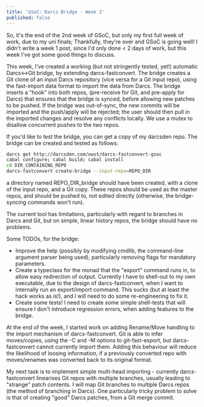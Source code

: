 ```yaml
---
title: 'GSoC: Darcs Bridge - Week 2'
published: false
---
```

So, it's the end of the 2nd week of GSoC, but only my first full week of work,
due to my uni finals; Thankfully, they're over and GSoC is going well! I didn't
write a week 1 post, since I'd only done < 2 days of work, but this week I've
got some good things to discuss.

This week, I've created a working (but not stringently tested, yet!) automatic
Darcs<->Git bridge, by extending darcs-fastconvert. The bridge creates a Git
clone of an input Darcs repository (vice versa for a Git input repo), using the
fast-import data format to import the data from Darcs. The bridge inserts a
"hook" into both repos, (pre-receive for Git, and pre-apply for Darcs) that
ensures that the bridge is synced, before allowing new patches to be pushed. If
the bridge was out-of-sync, the new commits will be imported and the push/apply
will be rejected; the user should then pull in the imported changes and resolve
any conflicts locally. We use a mutex to disallow concurrent pushes to the two
repos.

If you'd like to test the bridge, you can get a copy of my darcsden repo. The
bridge can be created and tested as follows:

```bash
darcs get http://darcsden.com/owst/darcs-fastconvert-gsoc
cabal configure; cabal build; cabal install
cd DIR_CONTAINING_REPO
darcs-fastconvert create-bridge --input-repo=REPO_DIR
```

a directory named REPO_DIR_bridge should have been created, with a clone of the
input repo, and a Git copy. These repos should be used as the master repos, and
should be pushed to, not edited directly (otherwise, the bridge-syncing
commands won't run).

The current tool has limitations, particularly with regard to branches in Darcs
and Git, but on simple, linear history repos, the bridge should have no
problems. 

Some TODOs, for the bridge:

- Improve the help (possibly by modifying cmdlib, the command-line argument
  parser being used), particularly removing flags for mandatory parameters.
- Create a typeclass for the monad that the "export" command runs in, to allow
  easy redirection of output. Currently I have to shell-out to my own
  executable, due to the design of darcs-fastconvert, when I want to internally
  run an export/import command. This sucks (but at least the hack works as
  is!), and I will need to do some re-engineering to fix it.
- Create some tests! I need to create some simple shell-tests that will ensure
  I don't introduce regression errors, when adding features to the bridge.


At the end of the week, I started work on adding Rename/Move handling to the
import mechanism of darcs-fastconvert. Git is able to infer moves/copies, using
the -C and -M options to git-fast-export, but darcs-fastconvert cannot
currently import them. Adding this behaviour will reduce the likelihood of
loosing information, if a previously converted repo with moves/renames was
converted back to its original format.

My next task is to implement simple multi-head importing - currently
darcs-fastconvert linearises Git repos with multiple branches, usually leading
to "strange" patch contents. I will map Git branches to multiple Darcs repos
(the method of branching in Darcs). One particularly tricky problem to solve is
that of creating "good" Darcs patches, from a Git merge commit.
